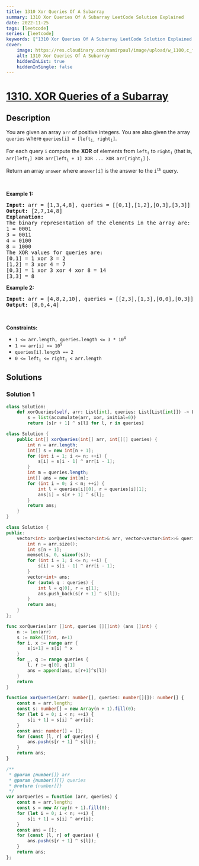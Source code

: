 ```yaml
---
title: 1310 Xor Queries Of A Subarray
summary: 1310 Xor Queries Of A Subarray LeetCode Solution Explained
date: 2022-11-25
tags: [leetcode]
series: [leetcode]
keywords: ["1310 Xor Queries Of A Subarray LeetCode Solution Explained in all languages", "1310 Xor Queries Of A Subarray", "LeetCode", "leetcode solution in Python3 C++ Java Go PHP Ruby Swift TypeScript Rust C# JavaScript C", "GeeksforGeeks", "InterviewBit", "Coding Ninjas", "HackerRank", "HackerEarth", "CodeChef", "TopCoder", "AlgoExpert", "freeCodeCamp", "Codeforces", "GitHub", "AtCoder", "Samir Paul"]
cover:
    image: https://res.cloudinary.com/samirpaul/image/upload/w_1100,c_fit,co_rgb:FFFFFF,l_text:Arial_75_bold:1310 Xor Queries Of A Subarray - Solution Explained/problem-solving.webp
    alt: 1310 Xor Queries Of A Subarray
    hiddenInList: true
    hiddenInSingle: false
---
```



# [1310. XOR Queries of a Subarray](https://leetcode.com/problems/xor-queries-of-a-subarray)


## Description

<p>You are given an array <code>arr</code> of positive integers. You are also given the array <code>queries</code> where <code>queries[i] = [left<sub>i, </sub>right<sub>i</sub>]</code>.</p>

<p>For each query <code>i</code> compute the <strong>XOR</strong> of elements from <code>left<sub>i</sub></code> to <code>right<sub>i</sub></code> (that is, <code>arr[left<sub>i</sub>] XOR arr[left<sub>i</sub> + 1] XOR ... XOR arr[right<sub>i</sub>]</code> ).</p>

<p>Return an array <code>answer</code> where <code>answer[i]</code> is the answer to the <code>i<sup>th</sup></code> query.</p>

<p>&nbsp;</p>
<p><strong class="example">Example 1:</strong></p>

<pre>
<strong>Input:</strong> arr = [1,3,4,8], queries = [[0,1],[1,2],[0,3],[3,3]]
<strong>Output:</strong> [2,7,14,8] 
<strong>Explanation:</strong> 
The binary representation of the elements in the array are:
1 = 0001 
3 = 0011 
4 = 0100 
8 = 1000 
The XOR values for queries are:
[0,1] = 1 xor 3 = 2 
[1,2] = 3 xor 4 = 7 
[0,3] = 1 xor 3 xor 4 xor 8 = 14 
[3,3] = 8
</pre>

<p><strong class="example">Example 2:</strong></p>

<pre>
<strong>Input:</strong> arr = [4,8,2,10], queries = [[2,3],[1,3],[0,0],[0,3]]
<strong>Output:</strong> [8,0,4,4]
</pre>

<p>&nbsp;</p>
<p><strong>Constraints:</strong></p>

<ul>
	<li><code>1 &lt;= arr.length, queries.length &lt;= 3 * 10<sup>4</sup></code></li>
	<li><code>1 &lt;= arr[i] &lt;= 10<sup>9</sup></code></li>
	<li><code>queries[i].length == 2</code></li>
	<li><code>0 &lt;= left<sub>i</sub> &lt;= right<sub>i</sub> &lt; arr.length</code></li>
</ul>

## Solutions

### Solution 1

<!-- tabs:start -->

```python
class Solution:
    def xorQueries(self, arr: List[int], queries: List[List[int]]) -> List[int]:
        s = list(accumulate(arr, xor, initial=0))
        return [s[r + 1] ^ s[l] for l, r in queries]
```

```java
class Solution {
    public int[] xorQueries(int[] arr, int[][] queries) {
        int n = arr.length;
        int[] s = new int[n + 1];
        for (int i = 1; i <= n; ++i) {
            s[i] = s[i - 1] ^ arr[i - 1];
        }
        int m = queries.length;
        int[] ans = new int[m];
        for (int i = 0; i < m; ++i) {
            int l = queries[i][0], r = queries[i][1];
            ans[i] = s[r + 1] ^ s[l];
        }
        return ans;
    }
}
```

```cpp
class Solution {
public:
    vector<int> xorQueries(vector<int>& arr, vector<vector<int>>& queries) {
        int n = arr.size();
        int s[n + 1];
        memset(s, 0, sizeof(s));
        for (int i = 1; i <= n; ++i) {
            s[i] = s[i - 1] ^ arr[i - 1];
        }
        vector<int> ans;
        for (auto& q : queries) {
            int l = q[0], r = q[1];
            ans.push_back(s[r + 1] ^ s[l]);
        }
        return ans;
    }
};
```

```go
func xorQueries(arr []int, queries [][]int) (ans []int) {
	n := len(arr)
	s := make([]int, n+1)
	for i, x := range arr {
		s[i+1] = s[i] ^ x
	}
	for _, q := range queries {
		l, r := q[0], q[1]
		ans = append(ans, s[r+1]^s[l])
	}
	return
}
```

```ts
function xorQueries(arr: number[], queries: number[][]): number[] {
    const n = arr.length;
    const s: number[] = new Array(n + 1).fill(0);
    for (let i = 0; i < n; ++i) {
        s[i + 1] = s[i] ^ arr[i];
    }
    const ans: number[] = [];
    for (const [l, r] of queries) {
        ans.push(s[r + 1] ^ s[l]);
    }
    return ans;
}
```

```js
/**
 * @param {number[]} arr
 * @param {number[][]} queries
 * @return {number[]}
 */
var xorQueries = function (arr, queries) {
    const n = arr.length;
    const s = new Array(n + 1).fill(0);
    for (let i = 0; i < n; ++i) {
        s[i + 1] = s[i] ^ arr[i];
    }
    const ans = [];
    for (const [l, r] of queries) {
        ans.push(s[r + 1] ^ s[l]);
    }
    return ans;
};
```

<!-- tabs:end -->

<!-- end -->

